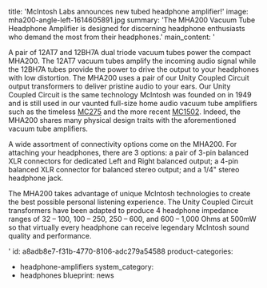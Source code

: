 title: 'McIntosh Labs announces new tubed headphone amplifier!'
image: mha200-angle-left-1614605891.jpg
summary: 'The MHA200 Vacuum Tube Headphone Amplifier is designed for discerning headphone enthusiasts who demand the most from their headphones.'
main_content: '<p>A pair of 12AT7 and 12BH7A dual triode vacuum tubes power the compact MHA200. The 12AT7 vacuum tubes amplify the incoming audio signal while the 12BH7A tubes provide the power to drive the output to your headphones with low distortion. The MHA200 uses a pair of our Unity Coupled Circuit output transformers to deliver pristine audio to your ears. Our Unity Coupled Circuit is the same technology McIntosh was founded on in 1949 and is still used in our vaunted full-size home audio vacuum tube amplifiers such as the timeless&nbsp;<a href="https://www.mcintoshlabs.com/products/amplifiers/MC275B">MC275</a>&nbsp;and the more recent&nbsp;<a href="https://www.mcintoshlabs.com/products/amplifiers/MC1502">MC1502</a>. Indeed, the MHA200 shares many physical design traits with the aforementioned vacuum tube amplifiers.&nbsp;&nbsp;</p><p>A wide assortment of connectivity options come on the MHA200. For attaching your headphones, there are 3 options: a pair of 3-pin balanced XLR connectors for dedicated Left and Right balanced output; a 4-pin balanced XLR connector for balanced stereo output; and a 1/4" stereo headphone jack.&nbsp;&nbsp;</p><p>The MHA200 takes advantage of unique McIntosh technologies to create the best possible personal listening experience. The Unity Coupled Circuit transformers have been adapted to produce 4 headphone impedance ranges of 32 – 100, 100 – 250, 250 – 600, and 600 – 1,000 Ohms at 500mW so that virtually every headphone can receive legendary McIntosh sound quality and performance.&nbsp;&nbsp;</p>'
id: a8adb8e7-f31b-4770-8106-adc279a54588
product-categories:
  - headphone-amplifiers
system_category:
  - headphones
blueprint: news
